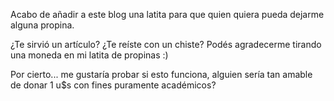 <html><body><p>Acabo de añadir a este blog una latita para que quien quiera pueda dejarme alguna propina.



¿Te sirvió un artículo? ¿Te reíste con un chiste? Podés agradecerme tirando una moneda en mi latita de propinas :)



Por cierto... me gustaría probar si esto funciona, alguien sería tan amable de donar 1 u$s con fines puramente académicos?</p></body></html>